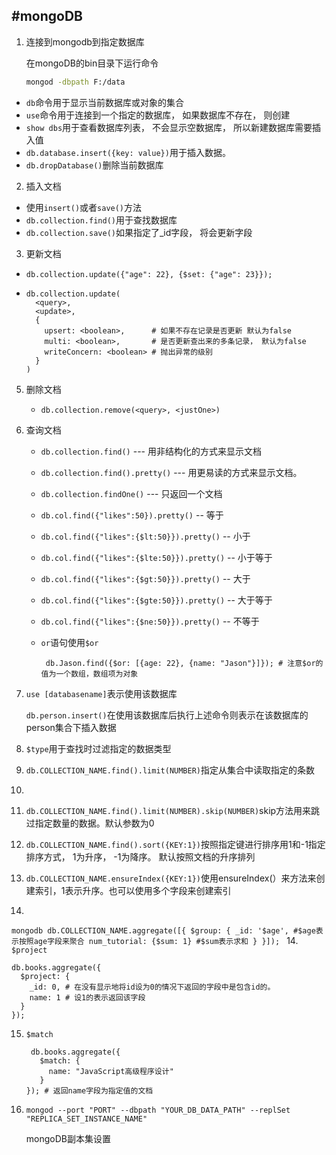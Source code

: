 #mongoDB
-----

1. 连接到mongodb到指定数据库
   
   在mongoDB的bin目录下运行命令

    ```sh
    mongod -dbpath F:/data
    ```
  * ```db```命令用于显示当前数据库或对象的集合
  * ```use```命令用于连接到一个指定的数据库， 如果数据库不存在， 则创建
  * ```show dbs```用于查看数据库列表， 不会显示空数据库， 所以新建数据库需要插入值
  * ```db.database.insert({key: value})```用于插入数据。
  * ```db.dropDatabase()```删除当前数据库

2. 插入文档
  * 使用```insert()```或者```save()```方法
  * ```db.collection.find()```用于查找数据库
  * ```db.collection.save()```如果指定了_id字段， 将会更新字段
3. 更新文档
  * ```db.collection.update({"age": 22}, {$set: {"age": 23}});```
  *   
    ```mongodb
    db.collection.update(
      <query>,
      <update>,
      {
        upsert: <boolean>,      # 如果不存在记录是否更新 默认为false
        multi: <boolean>,       # 是否更新查出来的多条记录， 默认为false
        writeConcern: <boolean> # 抛出异常的级别
      }
    )

    ```
5. 删除文档
   
   * ``db.collection.remove(<query>, <justOne>)``

6. 查询文档
   * ``db.collection.find()``           --- 用非结构化的方式来显示文档
   * ``db.collection.find().pretty()``  --- 用更易读的方式来显示文档。 
   * ``db.collection.findOne()``        --- 只返回一个文档  
   * ``db.col.find({"likes":50}).pretty()``         -- 等于
   * ``db.col.find({"likes":{$lt:50}}).pretty()``   -- 小于
   * ``db.col.find({"likes":{$lte:50}}).pretty()``  -- 小于等于
   * ``db.col.find({"likes":{$gt:50}}).pretty()``   -- 大于
   * ``db.col.find({"likes":{$gte:50}}).pretty()``  -- 大于等于
   * ``db.col.find({"likes":{$ne:50}}).pretty()``   -- 不等于
   * ``or``语句使用``$or``

     ```mongodb
      db.Jason.find({$or: [{age: 22}, {name: "Jason"}]}); # 注意$or的值为一个数组，数组项为对象
     ```

7. ```use [databasename]```表示使用该数据库
   
   ```db.person.insert()```在使用该数据库后执行上述命令则表示在该数据库的person集合下插入数据
8. ``$type``用于查找时过滤指定的数据类型
9. ```db.COLLECTION_NAME.find().limit(NUMBER)```指定从集合中读取指定的条数
10. `````
10. ``db.COLLECTION_NAME.find().limit(NUMBER).skip(NUMBER)``skip方法用来跳过指定数量的数据。默认参数为0
11. ``db.COLLECTION_NAME.find().sort({KEY:1})``按照指定键进行排序用1和-1指定排序方式， 1为升序， -1为降序。 默认按照文档的升序排列

12. ``db.COLLECTION_NAME.ensureIndex({KEY:1})``使用ensureIndex(）来方法来创建索引，1表示升序。也可以使用多个字段来创建索引
13.   
   ``mongodb
   db.COLLECTION_NAME.aggregate([{
     $group: {
       _id: '$age', #$age表示按照age字段来聚合
       num_tutorial: {$sum: 1} #$sum表示求和
     }
   }]);
  ``
14. ```$project```
  

   ```mongodb
   db.books.aggregate({
     $project: {
       _id: 0, # 在没有显示地将id设为0的情况下返回的字段中是包含id的。
       name: 1 # 设1的表示返回该字段
     }
   });
  ```

15. ```$match```  
    ```mongodb
     db.books.aggregate({
       $match: {
         name: "JavaScript高级程序设计"
       }
    }); # 返回name字段为指定值的文档
    ```

16. ```mongod --port "PORT" --dbpath "YOUR_DB_DATA_PATH" --replSet "REPLICA_SET_INSTANCE_NAME"```  
  
    mongoDB副本集设置

